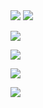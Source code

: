 <img src="https://readme-typing-svg.herokuapp.com/?lines=Welcom to My Page;This is Feudalman&font=Roboto" />

<img src="https://visitor-badge.glitch.me/badge?page_id=github.com/Feudalman&right_color=red" />

![](https://github-readme-stats.vercel.app/api?username=Feudalman&show_icons=true&theme=dark&count_private=true)

![](https://github-readme-stats.vercel.app/api/top-langs/?username=Feudalman&theme=dark&layout=compact)

![](https://activity-graph.herokuapp.com/graph?username=你的Github用户名&theme=github)

![](https://stats.justsong.cn/api/csdn?id=沧州刺史&theme=dark)